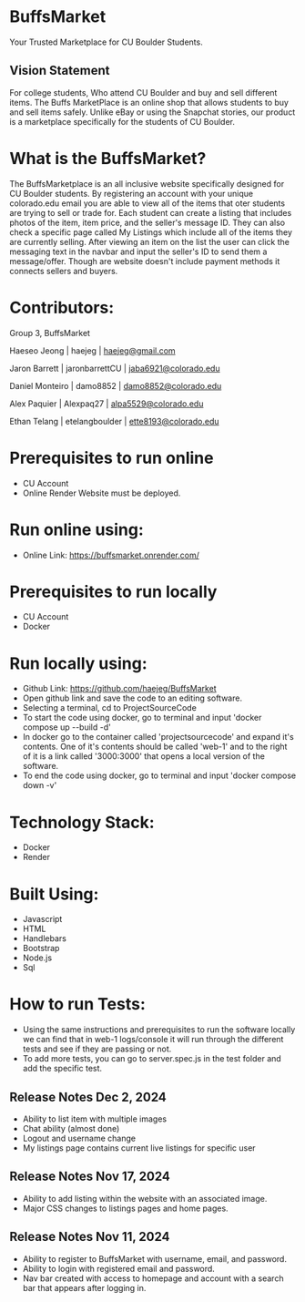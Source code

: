 # BuffsMarket
Your Trusted Marketplace for CU Boulder Students.  <br /> 

## Vision Statement
For college students, Who attend CU Boulder and buy and sell different items. The Buffs MarketPlace is an online shop that allows students to buy and sell items safely. Unlike eBay or using the Snapchat stories, our product is a marketplace specifically for the students of CU Boulder.

# What is the BuffsMarket?
The BuffsMarketplace is an all inclusive website specifically designed for CU Boulder students. By registering an account with your unique colorado.edu email you are able to view all of the items that oter students are trying to sell or trade for. Each student can create a listing that includes photos of the item, item price, and the seller's message ID. They can also check a specific page called My Listings which include all of the items they are currently selling. After viewing an item on the list the user can click the messaging text in the navbar and input the seller's ID to send them a message/offer. Though are website doesn't include payment methods it connects sellers and buyers.

# Contributors:
Group 3, BuffsMarket  <br /> 

Haeseo Jeong | haejeg | haejeg@gmail.com<br /> 

Jaron Barrett | jaronbarrettCU | jaba6921@colorado.edu<br /> 

Daniel Monteiro | damo8852 | damo8852@colorado.edu <br /> 

Alex Paquier | Alexpaq27 | alpa5529@colorado.edu <br /> 

Ethan Telang | etelangboulder | ette8193@colorado.edu

# Prerequisites to run online
- CU Account
- Online Render Website must be deployed.

# Run online using:
- Online Link: https://buffsmarket.onrender.com/

# Prerequisites to run locally
- CU Account
- Docker

# Run locally using:
- Github Link: https://github.com/haejeg/BuffsMarket
- Open github link and save the code to an editing software.
- Selecting a terminal, cd to ProjectSourceCode
- To start the code using docker, go to terminal and input 'docker compose up --build -d'
- In docker go to the container called 'projectsourcecode' and expand it's contents. One of it's contents should be called 'web-1' and to the right of it is a link called '3000:3000' that opens a local version of the software.
- To end the code using docker, go to terminal and input 'docker compose down -v'

# Technology Stack:
- Docker
- Render

# Built Using:
- Javascript
- HTML
- Handlebars
- Bootstrap
- Node.js
- Sql

# How to run Tests:
- Using the same instructions and prerequisites to run the software locally we can find that in web-1 logs/console it will run through the different tests and see if they are passing or not.
- To add more tests, you can go to server.spec.js in the test folder and add the specific test.

## Release Notes Dec 2, 2024
- Ability to list item with multiple images
- Chat ability (almost done)
- Logout and username change
- My listings page contains current live listings for specific user
## Release Notes Nov 17, 2024
- Ability to add listing within the website with an associated image.
- Major CSS changes to listings pages and home pages.
## Release Notes Nov 11, 2024
- Ability to register to BuffsMarket with username, email, and password.
- Ability to login with registered email and password.
- Nav bar created with access to homepage and account with a search bar that appears after logging in.

